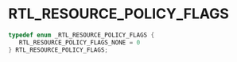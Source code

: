 # RTL_RESOURCE_POLICY_FLAGS

```C
typedef enum _RTL_RESOURCE_POLICY_FLAGS {
   RTL_RESOURCE_POLICY_FLAGS_NONE = 0
} RTL_RESOURCE_POLICY_FLAGS;
```
